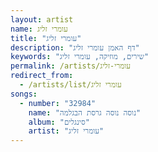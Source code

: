 ```yaml
---
layout: artist
name: עומרי זליג
title: "עומרי זליג"
description: "דף האמן עומרי זליג"
keywords: "שירים, מוזיקה, עומרי זליג"
permalink: /artists/עומרי-זליג
redirect_from:
  - /artists/list/עומרי זליג
songs:
  - number: "32984"
    name: "נוסה נוסה גרסת הבגלמה"
    album: "סינגלים"
    artist: "עומרי זליג"
---
```

